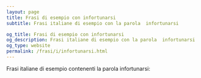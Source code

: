 ```yaml
---
layout: page
title: Frasi di esempio con infortunarsi 
subtitle: Frasi italiane di esempio con la parola  infortunarsi

og_title: Frasi di esempio con infortunarsi 
og_description: Frasi italiane di esempio con la parola  infortunarsi
og_type: website
permalink: /frasi/i/infortunarsi.html
---
```


Frasi italiane di esempio contenenti la parola infortunarsi:


